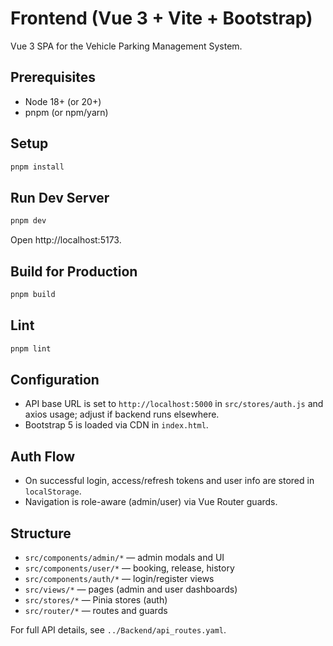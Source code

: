 # Frontend (Vue 3 + Vite + Bootstrap)

Vue 3 SPA for the Vehicle Parking Management System.

## Prerequisites

- Node 18+ (or 20+)
- pnpm (or npm/yarn)

## Setup

```sh
pnpm install
```

## Run Dev Server

```sh
pnpm dev
```

Open http://localhost:5173.

## Build for Production

```sh
pnpm build
```

## Lint

```sh
pnpm lint
```

## Configuration

- API base URL is set to `http://localhost:5000` in `src/stores/auth.js` and axios usage; adjust if backend runs elsewhere.
- Bootstrap 5 is loaded via CDN in `index.html`.

## Auth Flow

- On successful login, access/refresh tokens and user info are stored in `localStorage`.
- Navigation is role-aware (admin/user) via Vue Router guards.

## Structure

- `src/components/admin/*` — admin modals and UI
- `src/components/user/*` — booking, release, history
- `src/components/auth/*` — login/register views
- `src/views/*` — pages (admin and user dashboards)
- `src/stores/*` — Pinia stores (auth)
- `src/router/*` — routes and guards

For full API details, see `../Backend/api_routes.yaml`.

